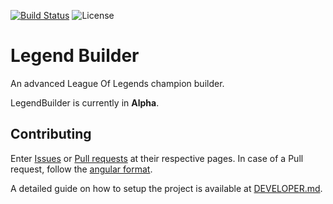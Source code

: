 [![Build Status](https://travis-ci.org/SteveVanOpstal/LegendBuilder.svg?branch=master)](https://travis-ci.org/SteveVanOpstal/LegendBuilder)
![License](https://img.shields.io/github/license/SteveVanOpstal/LegendBuilder.svg)

# Legend Builder
An advanced League Of Legends champion builder.

LegendBuilder is currently in **Alpha**.

## Contributing

Enter [Issues](https://github.com/SteveVanOpstal/LegendBuilder/pulls) or [Pull requests](https://github.com/SteveVanOpstal/LegendBuilder/pulls) at their respective pages.
In case of a Pull request, follow the [angular format](https://github.com/angular/angular/blob/master/CONTRIBUTING.md#-commit-message-guidelines).

A detailed guide on how to setup the project is available at [DEVELOPER.md](https://github.com/SteveVanOpstal/LegendBuilder/blob/master/DEVELOPER.md).
